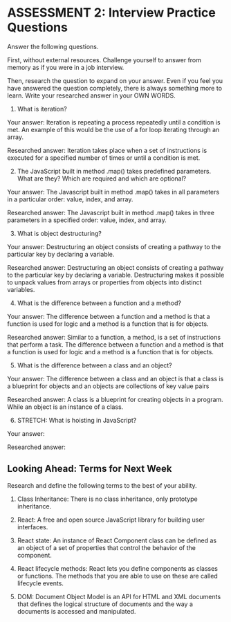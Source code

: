 # ASSESSMENT 2: Interview Practice Questions

Answer the following questions.

First, without external resources. Challenge yourself to answer from memory as if you were in a job interview.

Then, research the question to expand on your answer. Even if you feel you have answered the question completely, there is always something more to learn. Write your researched answer in your OWN WORDS.

1. What is iteration?

  Your answer: Iteration is repeating a process repeatedly until a condition is met. An example of this would be the use of a for loop iterating through an array.

  Researched answer: Iteration takes place when a set of instructions is executed for a specified number of times or until a condition is met.



2. The JavaScript built in method .map() takes predefined parameters. What are they? Which are required and which are optional?

  Your answer: The Javascript built in method .map() takes in all parameters in a particular order: value, index, and array.

  Researched answer: The Javascript built in method .map() takes in three parameters in a specified order: value, index, and array.



3. What is object destructuring?

  Your answer: Destructuring an object consists of creating a pathway to the particular key by declaring a variable.

  Researched answer: Destructuring an object consists of creating a pathway to the particular key by declaring a variable. Destructuring makes it possible to unpack values from arrays or properties from objects into distinct variables.



4. What is the difference between a function and a method?

  Your answer: The difference between a function and a method is that a function is used for logic and a method is a function that is for objects.

  Researched answer: Similar to a function, a method, is a set of instructions that perform a task. The difference between a function and a method is that a function is used for logic and a method is a function that is for objects.



5. What is the difference between a class and an object?

  Your answer: The difference between a class and an object is that a class is a blueprint for objects and an objects are collections of key value pairs

  Researched answer: A class is a blueprint for creating objects in a program. While an object is an instance of a class.



6. STRETCH: What is hoisting in JavaScript?

  Your answer:

  Researched answer:



## Looking Ahead: Terms for Next Week

Research and define the following terms to the best of your ability.

1. Class Inheritance: There is no class inheritance, only prototype inheritance.

2. React: A free and open source JavaScript library for building user interfaces.

3. React state: An instance of React Component class can be defined as an object of a set of properties that control the behavior of the component.

4. React lifecycle methods: React lets you define components as classes or functions. The methods that you are able to use on these are called lifecycle events.

5. DOM: Document Object Model is an API for HTML and XML documents that defines the logical structure of documents and the way a documents is accessed and manipulated.
